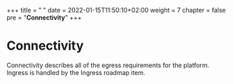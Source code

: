 +++
title = " "
date = 2022-01-15T11:50:10+02:00
weight = 7
chapter = false
pre = "<b>Connectivity</b>"
+++

# Connectivity

Connectivity describes all of the egress requirements for the platform. Ingress is handled by the Ingress roadmap item.


